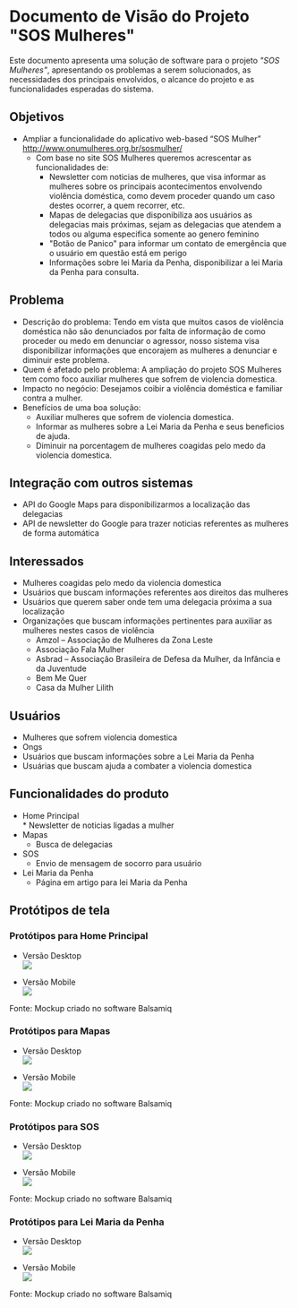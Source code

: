 # Documento de Visão do Projeto "SOS Mulheres"

Este documento apresenta uma solução de software para o projeto *"SOS Mulheres"*, 
apresentando os problemas a serem solucionados, as necessidades dos principais envolvidos, o alcance do projeto e as funcionalidades 
esperadas do sistema.

## Objetivos

* Ampliar a funcionalidade do aplicativo web-based “SOS Mulher”  http://www.onumulheres.org.br/sosmulher/
  * Com base no site SOS Mulheres queremos acrescentar as funcionalidades de:
    * Newsletter com noticias de mulheres, que visa informar as mulheres sobre os principais acontecimentos envolvendo violência doméstica, como devem proceder quando um caso destes ocorrer, a quem recorrer, etc.
    * Mapas de delegacias que disponibiliza aos usuários as delegacias mais próximas, sejam as delegacias que atendem a todos ou alguma especifica somente ao genero feminino
    * "Botão de Panico" para informar um contato de emergência que o usuário em questão está em perigo
    * Informações sobre lei Maria da Penha, disponibilizar  a lei Maria da Penha para consulta.

## Problema

* Descrição do problema: Tendo em vista que muitos casos de violência doméstica não são denunciados por falta de informação de como proceder ou medo em denunciar o agressor, nosso sistema visa disponibilizar informações que encorajem as mulheres a denunciar e diminuir este problema.
* Quem é afetado pelo problema: A ampliação do projeto SOS Mulheres tem como foco auxiliar mulheres que sofrem de violencia domestica.
* Impacto no negócio: Desejamos coibir a violência doméstica e familiar contra a mulher.
* Benefícios de uma boa solução:
  * Auxiliar mulheres que sofrem de violencia domestica.
  * Informar as mulheres sobre a Lei Maria da Penha e seus beneficios de ajuda.
  * Diminuir na porcentagem de mulheres coagidas pelo medo da violencia domestica.

## Integração com outros sistemas

* API do Google Maps para disponibilizarmos a localização das delegacias
* API de newsletter do Google para trazer noticias referentes as mulheres de forma automática
 
## Interessados

* Mulheres coagidas pelo medo da violencia domestica
* Usuários que buscam informações referentes aos direitos das mulheres
* Usuários que querem saber onde tem uma delegacia próxima a sua localização
* Organizações que buscam informações pertinentes para auxiliar as mulheres nestes casos de violência
  * Amzol – Associação de Mulheres da Zona Leste
  * Associação Fala Mulher
  * Asbrad – Associação Brasileira de Defesa da Mulher, da Infância e da Juventude
  * Bem Me Quer
  * Casa da Mulher Lilith

## Usuários

* Mulheres que sofrem violencia domestica
* Ongs
* Usuários que buscam informações sobre a Lei Maria da Penha
* Usuárias que buscam ajuda a combater a violencia domestica

## Funcionalidades do produto

* Home Principal  
  * 
  Newsletter de noticias ligadas a mulher
* Mapas
  * Busca de delegacias 
* SOS
  * Envio de mensagem de socorro para usuário
* Lei Maria da Penha
  * Página em artigo para lei Maria da Penha

## Protótipos de tela

### Protótipos para Home Principal
* Versão Desktop     
![](home.png)    

* Versão Mobile     
![](mobile-home.png)    

Fonte: Mockup criado no software Balsamiq  

### Protótipos para Mapas  
* Versão Desktop     
![](mapa.png)

* Versão Mobile  
![](mobile-mapa.png)  

Fonte: Mockup criado no software Balsamiq

### Protótipos para SOS
* Versão Desktop  
![](SOS.png)

* Versão Mobile  
![](mobile-SOS.png)

Fonte: Mockup criado no software Balsamiq

### Protótipos para Lei Maria da Penha
* Versão Desktop  
![](leimariadapenha.png)

* Versão Mobile  
![](mobile-leimariadapenha.png)

Fonte: Mockup criado no software Balsamiq


